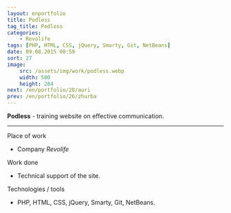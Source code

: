 ```yaml
---
layout: enportfolio
title: Podless
tag_title: Podless
categories:
    - Revolife
tags: [PHP, HTML, CSS, jQuery, Smarty, Git, NetBeans]
date: 09.08.2015 00:59
sort: 27
image: 
    src: /assets/img/work/podless.webp 
    width: 500
    height: 284
next: /en/portfolio/28/auri
prev: /en/portfolio/26/zhurba
---
```


**Podless** - training website on effective communication.

---

Place of work

* Company _Revolife_

Work done

* Technical support of the site.

Technologies / tools

* PHP, HTML, CSS, jQuery, Smarty, Git, NetBeans.

